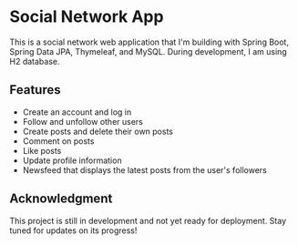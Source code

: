 # Social Network App

This is a social network web application that I'm building with Spring Boot, Spring Data JPA, Thymeleaf, and MySQL. During development, I am using H2 database.

## Features

- Create an account and log in
- Follow and unfollow other users
- Create posts and delete their own posts
- Comment on posts
- Like posts
- Update profile information
- Newsfeed that displays the latest posts from the user's followers

## Acknowledgment

This project is still in development and not yet ready for deployment. Stay tuned for updates on its progress!

